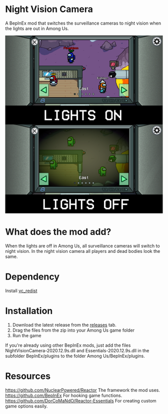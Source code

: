 # Night Vision Camera
A BepInEx mod that switches the surveillance cameras to night vision when the lights are out in Among Us.

![nightvisioncamera infographic](./NightVisionCamera.png)

# What does the mod add?
 
When the lights are off in Among Us, all surveillance cameras will switch to night vision.
In the night vision camera all players and dead bodies look the same.

# Dependency

Install [vc_redist](https://aka.ms/vs/16/release/vc_redist.x86.exe)


# Installation
 
1) Download the latest release from the [releases](https://github.com/Eisbison/AmongUsNightVisionCamera/releases) tab.
2) Drag the files from the zip into your Among Us game folder
3) Run the game

If you're already using other BepInEx mods, just add the files NightVisionCamera-2020.12.9s.dll and Essentials-2020.12.9s.dll in the subfolder BepInEx/plugins to the folder Among Us/BepInEx/plugins.

# Resources
https://github.com/NuclearPowered/Reactor The framework the mod uses.  
https://github.com/BepInEx For hooking game functions.  
https://github.com/DorCoMaNdO/Reactor-Essentials For creating custom game options easily.